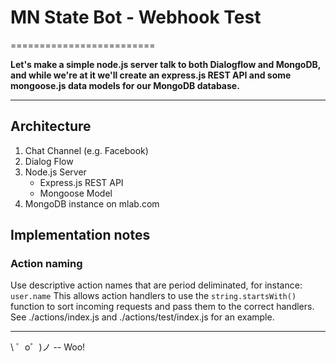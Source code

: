 # MN State Bot - Webhook Test
=========================

**Let's make a simple node.js server talk to both Dialogflow and MongoDB, and while we're at it we'll create an express.js REST API and some mongoose.js data models for our MongoDB database.**

-------------------

## Architecture
1. Chat Channel (e.g. Facebook)
2. Dialog Flow
3. Node.js Server
    * Express.js REST API
    * Mongoose Model
4. MongoDB instance on mlab.com

## Implementation notes
### Action naming
Use descriptive action names that are period deliminated, for instance: `user.name` This allows action handlers to use the `string.startsWith()` function to sort incoming requests and pass them to the correct handlers. See ./actions/index.js and ./actions/test/index.js for an example.


-----------------
\ ゜o゜)ノ -- Woo!